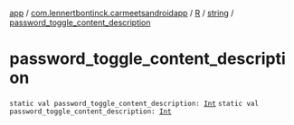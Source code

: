 [app](../../../index.md) / [com.lennertbontinck.carmeetsandroidapp](../../index.md) / [R](../index.md) / [string](index.md) / [password_toggle_content_description](./password_toggle_content_description.md)

# password_toggle_content_description

`static val password_toggle_content_description: `[`Int`](https://kotlinlang.org/api/latest/jvm/stdlib/kotlin/-int/index.html)
`static val password_toggle_content_description: `[`Int`](https://kotlinlang.org/api/latest/jvm/stdlib/kotlin/-int/index.html)